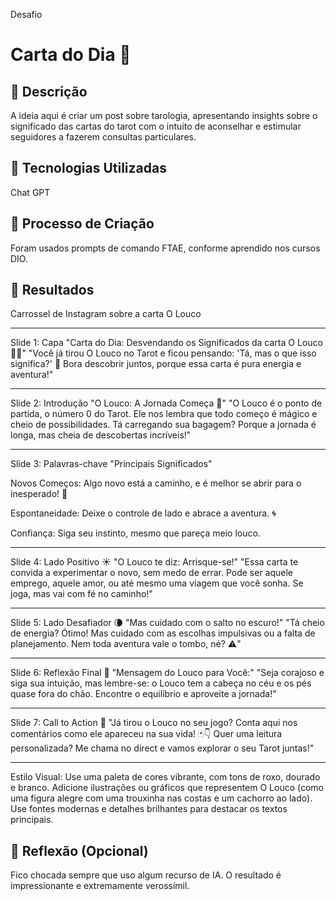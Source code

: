 Desafio 
# Carta do Dia 🙏

## 📒 Descrição
A ideia aqui é criar um post sobre tarologia, apresentando insights sobre o significado das cartas do tarot com o intuito de aconselhar e estimular seguidores a fazerem consultas particulares.

## 🤖 Tecnologias Utilizadas
Chat GPT

## 🧐 Processo de Criação
Foram usados prompts de comando FTAE, conforme aprendido nos cursos DIO.

## 🚀 Resultados

Carrossel de Instagram sobre a carta O Louco


---

Slide 1: Capa
"Carta do Dia: Desvendando os Significados da carta O Louco 🌟✨"
"Você já tirou O Louco no Tarot e ficou pensando: 'Tá, mas o que isso significa?' 🤔 Bora descobrir juntos, porque essa carta é pura energia e aventura!"


---

Slide 2: Introdução
"O Louco: A Jornada Começa 🎒"
"O Louco é o ponto de partida, o número 0 do Tarot. Ele nos lembra que todo começo é mágico e cheio de possibilidades. Tá carregando sua bagagem? Porque a jornada é longa, mas cheia de descobertas incríveis!"


---

Slide 3: Palavras-chave
"Principais Significados"

Novos Começos: Algo novo está a caminho, e é melhor se abrir para o inesperado! 🌟

Espontaneidade: Deixe o controle de lado e abrace a aventura. 🌀

Confiança: Siga seu instinto, mesmo que pareça meio louco.



---

Slide 4: Lado Positivo ☀️
"O Louco te diz: Arrisque-se!"
"Essa carta te convida a experimentar o novo, sem medo de errar. Pode ser aquele emprego, aquele amor, ou até mesmo uma viagem que você sonha. Se joga, mas vai com fé no caminho!"


---

Slide 5: Lado Desafiador 🌘
"Mas cuidado com o salto no escuro!"
"Tá cheio de energia? Ótimo! Mas cuidado com as escolhas impulsivas ou a falta de planejamento. Nem toda aventura vale o tombo, né? ⚠️"


---

Slide 6: Reflexão Final 💭
"Mensagem do Louco para Você:"
"Seja corajoso e siga sua intuição, mas lembre-se: o Louco tem a cabeça no céu e os pés quase fora do chão. Encontre o equilíbrio e aproveite a jornada!"


---

Slide 7: Call to Action 💌
"Já tirou o Louco no seu jogo? Conta aqui nos comentários como ele apareceu na sua vida! 🃏👇
Quer uma leitura personalizada? Me chama no direct e vamos explorar o seu Tarot juntas!"


---

Estilo Visual: Use uma paleta de cores vibrante, com tons de roxo, dourado e branco. Adicione ilustrações ou gráficos que representem O Louco (como uma figura alegre com uma trouxinha nas costas e um cachorro ao lado). Use fontes modernas e detalhes brilhantes para destacar os textos principais.


## 💭 Reflexão (Opcional)
Fico chocada sempre que uso algum recurso de IA. O resultado é impressionante e extremamente verossímil.
